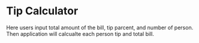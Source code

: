 # Tip Calculator

Here users input total amount of the bill, tip parcent, and number of person. Then application will calcualte each person tip and total bill.
